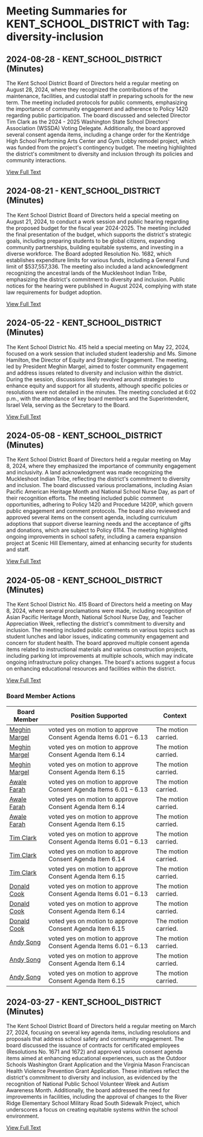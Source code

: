 # Meeting Summaries for KENT_SCHOOL_DISTRICT with Tag: diversity-inclusion

## 2024-08-28 - KENT_SCHOOL_DISTRICT (Minutes)

The Kent School District Board of Directors held a regular meeting on August 28, 2024, where they recognized the contributions of the maintenance, facilities, and custodial staff in preparing schools for the new term. The meeting included protocols for public comments, emphasizing the importance of community engagement and adherence to Policy 1420 regarding public participation. The board discussed and selected Director Tim Clark as the 2024 - 2025 Washington State School Directors' Association (WSSDA) Voting Delegate. Additionally, the board approved several consent agenda items, including a change order for the Kentridge High School Performing Arts Center and Gym Lobby remodel project, which was funded from the project's contingency budget. The meeting highlighted the district's commitment to diversity and inclusion through its policies and community interactions.

[View Full Text](https://raw.githubusercontent.com/VoronoiPerspectives/WashingtonStateSchoolBoardExplorer/refs/heads/main/data/countries/usa/states/wa/counties/king/school_boards/kent_school_district/2024/processed/2024-08-28-regular-meeting-pm-minutes.txt)

## 2024-08-21 - KENT_SCHOOL_DISTRICT (Minutes)

The Kent School District Board of Directors held a special meeting on August 21, 2024, to conduct a work session and public hearing regarding the proposed budget for the fiscal year 2024-2025. The meeting included the final presentation of the budget, which supports the district's strategic goals, including preparing students to be global citizens, expanding community partnerships, building equitable systems, and investing in a diverse workforce. The Board adopted Resolution No. 1682, which establishes expenditure limits for various funds, including a General Fund limit of $537,557,336. The meeting also included a land acknowledgment recognizing the ancestral lands of the Muckleshoot Indian Tribe, emphasizing the district's commitment to diversity and inclusion. Public notices for the hearing were published in August 2024, complying with state law requirements for budget adoption.

[View Full Text](https://raw.githubusercontent.com/VoronoiPerspectives/WashingtonStateSchoolBoardExplorer/refs/heads/main/data/countries/usa/states/wa/counties/king/school_boards/kent_school_district/2024/processed/2024-08-21-special-meeting-work-session-public-hearing-and-final-adoption-fy-25-proposed-budget-pm-minutes.txt)

## 2024-05-22 - KENT_SCHOOL_DISTRICT (Minutes)

The Kent School District No. 415 held a special meeting on May 22, 2024, focused on a work session that included student leadership and Ms. Simone Hamilton, the Director of Equity and Strategic Engagement. The meeting, led by President Meghin Margel, aimed to foster community engagement and address issues related to diversity and inclusion within the district. During the session, discussions likely revolved around strategies to enhance equity and support for all students, although specific policies or resolutions were not detailed in the minutes. The meeting concluded at 6:02 p.m., with the attendance of key board members and the Superintendent, Israel Vela, serving as the Secretary to the Board.

[View Full Text](https://raw.githubusercontent.com/VoronoiPerspectives/WashingtonStateSchoolBoardExplorer/refs/heads/main/data/countries/usa/states/wa/counties/king/school_boards/kent_school_district/2024/processed/2024-05-22-boardspecialmeeting-minutes.txt)

## 2024-05-08 - KENT_SCHOOL_DISTRICT (Minutes)

The Kent School District Board of Directors held a regular meeting on May 8, 2024, where they emphasized the importance of community engagement and inclusivity. A land acknowledgment was made recognizing the Muckleshoot Indian Tribe, reflecting the district's commitment to diversity and inclusion. The board discussed various proclamations, including Asian Pacific American Heritage Month and National School Nurse Day, as part of their recognition efforts. The meeting included public comment opportunities, adhering to Policy 1420 and Procedure 1420P, which govern public engagement and comment protocols. The board also reviewed and approved several items on the consent agenda, including curriculum adoptions that support diverse learning needs and the acceptance of gifts and donations, which are subject to Policy 6114. The meeting highlighted ongoing improvements in school safety, including a camera expansion project at Scenic Hill Elementary, aimed at enhancing security for students and staff.

[View Full Text](https://raw.githubusercontent.com/VoronoiPerspectives/WashingtonStateSchoolBoardExplorer/refs/heads/main/data/countries/usa/states/wa/counties/king/school_boards/kent_school_district/2024/processed/2024-05-08-regular-meeting-pm-minutes.txt)

## 2024-05-08 - KENT_SCHOOL_DISTRICT (Minutes)

The Kent School District No. 415 Board of Directors held a meeting on May 8, 2024, where several proclamations were made, including recognition of Asian Pacific Heritage Month, National School Nurse Day, and Teacher Appreciation Week, reflecting the district's commitment to diversity and inclusion. The meeting included public comments on various topics such as student lunches and labor issues, indicating community engagement and concern for student health. The board approved multiple consent agenda items related to instructional materials and various construction projects, including parking lot improvements at multiple schools, which may indicate ongoing infrastructure policy changes. The board's actions suggest a focus on enhancing educational resources and facilities within the district.

[View Full Text](https://raw.githubusercontent.com/VoronoiPerspectives/WashingtonStateSchoolBoardExplorer/refs/heads/main/data/countries/usa/states/wa/counties/king/school_boards/kent_school_district/2024/processed/2024-05-08-board-minutes.txt)

### Board Member Actions

| Board Member | Position Supported | Context |
|--------------|--------------------|---------|
| [Meghin Margel](board_member_130.md) | voted yes on motion to approve Consent Agenda Items 6.01 – 6.13 | The motion carried. |
| [Meghin Margel](board_member_130.md) | voted yes on motion to approve Consent Agenda Item 6.14 | The motion carried. |
| [Meghin Margel](board_member_130.md) | voted yes on motion to approve Consent Agenda Item 6.15 | The motion carried. |
| [Awale Farah](board_member_131.md) | voted yes on motion to approve Consent Agenda Items 6.01 – 6.13 | The motion carried. |
| [Awale Farah](board_member_131.md) | voted yes on motion to approve Consent Agenda Item 6.14 | The motion carried. |
| [Awale Farah](board_member_131.md) | voted yes on motion to approve Consent Agenda Item 6.15 | The motion carried. |
| [Tim Clark](board_member_132.md) | voted yes on motion to approve Consent Agenda Items 6.01 – 6.13 | The motion carried. |
| [Tim Clark](board_member_132.md) | voted yes on motion to approve Consent Agenda Item 6.14 | The motion carried. |
| [Tim Clark](board_member_132.md) | voted yes on motion to approve Consent Agenda Item 6.15 | The motion carried. |
| [Donald Cook](board_member_133.md) | voted yes on motion to approve Consent Agenda Items 6.01 – 6.13 | The motion carried. |
| [Donald Cook](board_member_133.md) | voted yes on motion to approve Consent Agenda Item 6.14 | The motion carried. |
| [Donald Cook](board_member_133.md) | voted yes on motion to approve Consent Agenda Item 6.15 | The motion carried. |
| [Andy Song](board_member_134.md) | voted yes on motion to approve Consent Agenda Items 6.01 – 6.13 | The motion carried. |
| [Andy Song](board_member_134.md) | voted yes on motion to approve Consent Agenda Item 6.14 | The motion carried. |
| [Andy Song](board_member_134.md) | voted yes on motion to approve Consent Agenda Item 6.15 | The motion carried. |

## 2024-03-27 - KENT_SCHOOL_DISTRICT (Minutes)

The Kent School District Board of Directors held a regular meeting on March 27, 2024, focusing on several key agenda items, including resolutions and proposals that address school safety and community engagement. The board discussed the issuance of contracts for certificated employees (Resolutions No. 1671 and 1672) and approved various consent agenda items aimed at enhancing educational experiences, such as the Outdoor Schools Washington Grant Application and the Virginia Mason Franciscan Health Violence Prevention Grant Application. These initiatives reflect the district's commitment to diversity and inclusion, as evidenced by the recognition of National Public School Volunteer Week and Autism Awareness Month. Additionally, the board addressed the need for improvements in facilities, including the approval of changes to the River Ridge Elementary School Military Road South Sidewalk Project, which underscores a focus on creating equitable systems within the school environment.

[View Full Text](https://raw.githubusercontent.com/VoronoiPerspectives/WashingtonStateSchoolBoardExplorer/refs/heads/main/data/countries/usa/states/wa/counties/king/school_boards/kent_school_district/2024/processed/2024-03-27-regular-meeting-pm-minutes.txt)

